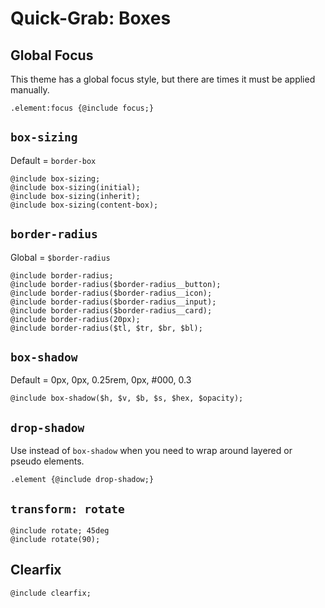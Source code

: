 # Quick-Grab: Boxes

## Global Focus

This theme has a global focus style, but there are times it must be applied manually.

	.element:focus {@include focus;}


## `box-sizing`

Default = `border-box`

	@include box-sizing; 
	@include box-sizing(initial);
	@include box-sizing(inherit);
	@include box-sizing(content-box);


## `border-radius`

Global = `$border-radius`

	@include border-radius;
	@include border-radius($border-radius__button);
	@include border-radius($border-radius__icon);
	@include border-radius($border-radius__input);
	@include border-radius($border-radius__card);
	@include border-radius(20px);
	@include border-radius($tl, $tr, $br, $bl);


## `box-shadow`

Default = 0px, 0px, 0.25rem, 0px, #000, 0.3

	@include box-shadow($h, $v, $b, $s, $hex, $opacity); 


## `drop-shadow`

Use instead of `box-shadow` when you need to wrap around layered or pseudo elements. 

	.element {@include drop-shadow;}


## `transform: rotate`

	@include rotate; 45deg
	@include rotate(90);


## Clearfix

	@include clearfix;

